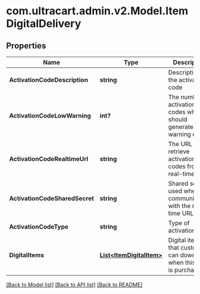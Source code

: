 # com.ultracart.admin.v2.Model.ItemDigitalDelivery
## Properties

Name | Type | Description | Notes
------------ | ------------- | ------------- | -------------
**ActivationCodeDescription** | **string** | Description of the activation code | [optional] 
**ActivationCodeLowWarning** | **int?** | The number of activation codes whcih should generate a warning email | [optional] 
**ActivationCodeRealtimeUrl** | **string** | The URL to retrieve activation codes from in real-time | [optional] 
**ActivationCodeSharedSecret** | **string** | Shared secret used when communicating with the real-time URL | [optional] 
**ActivationCodeType** | **string** | Type of activation code | [optional] 
**DigitalItems** | [**List&lt;ItemDigitalItem&gt;**](ItemDigitalItem.md) | Digital items that customer can download when this item is purchased | [optional] 


[[Back to Model list]](../README.md#documentation-for-models) [[Back to API list]](../README.md#documentation-for-api-endpoints) [[Back to README]](../README.md)

